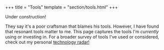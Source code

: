 +++
title = "Tools"
template = "section/tools.html"
+++

Under construction!

They say it's a poor craftsman that blames his tools. However, I have found that resonant tools matter to me. This page captures the tools I'm _currently_ using or investing in. For a broader survey of tools I've used or considered, check out my personal [technology radar!](/tools/radar/)
